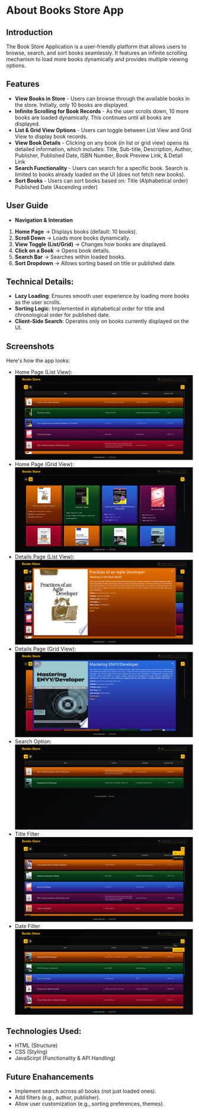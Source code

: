 # About Books Store App
## Introduction
The Book Store Application is a user-friendly platform that allows users to browse, search, and sort books seamlessly. It features an infinite scrolling mechanism to load more books dynamically and provides multiple viewing options.
## Features
- **View Books in Store** - Users can browse through the available books in the store.
Initially, only 10 books are displayed.
- **Infinite Scrolling for Book Records** - As the user scrolls down, 10 more books are loaded dynamically.
This continues until all books are displayed.
- **List & Grid View Options** - Users can toggle between List View and Grid View to display book records.
- **View Book Details** - Clicking on any book (in list or grid view) opens its detailed information, which includes:
Title, Sub-title, Description, Author, Publisher, Published Date, ISBN Number, Book Preview Link, & Detail Link
- **Search Functionality** - Users can search for a specific book.
Search is limited to books already loaded on the UI (does not fetch new books).
- **Sort Books** - Users can sort books based on:
Title (Alphabetical order)
Published Date (Ascending order)
## User Guide
- **Navigation & Interation**
1. **Home Page** → Displays books (default: 10 books).
2. **Scroll Down** → Loads more books dynamically.
3. **View Toggle (List/Grid)** → Changes how books are displayed.
4. **Click on a Book** → Opens book details.
5. **Search Bar** → Searches within loaded books.
6. **Sort Dropdown** → Allows sorting based on title or published date.
## Technical Details:
- **Lazy Loading**: Ensures smooth user experience by loading more books as the user scrolls.
- **Sorting Logic**: Implemented in alphabetical order for title and chronological order for published date.
- **Client-Side Search**: Operates only on books currently displayed on the UI.
## Screenshots
Here's how the app looks:
- Home Page (List View):
![Home Screen List View](assets/Home-list.png)
- Home Page (Grid View):
![Home Screen Grid View](assets/Home-grid.png)
- Details Page (List View):
![Details Screen List View](assets/List-detail.png)
- Details Page (Grid View):
![Details Screen Grid View](assets/Grid-detail.png)
- Search Option:
![Search Option](assets/search.png)
- Title Filter
![Title Filter](assets/Title-filter.png)
- Date Filter
![Date Filter](assets/Date-filter.png)
## Technologies Used:
- HTML (Structure)
- CSS (Styling)
- JavaScirpt (Functionality & API Handling)
## Future Enahancements
- Implement search across all books (not just loaded ones).
- Add filters (e.g., author, publisher).
- Allow user customization (e.g., sorting preferences, themes).